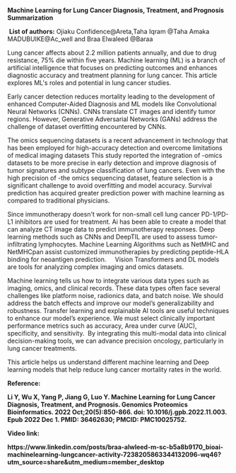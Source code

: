 **Machine Learning for Lung Cancer Diagnosis, Treatment, and Prognosis Summarization**

 **List of authors:** Ojiaku Confidence@Areta,Taha Iqram @Taha Amaka MADUBUIKE@Ac_well and Braa Elwaleed @Baraa

Lung cancer affects about 2.2 million patients annually, and due to drug resistance, 75% die within five years. Machine learning (ML) is a branch of artificial intelligence that focuses on predicting outcomes and enhances diagnostic accuracy and treatment planning for lung cancer. This article explores ML's roles and potential in lung cancer studies.

Early cancer detection reduces mortality leading to the development of enhanced Computer-Aided Diagnosis and ML models like Convolutional Neural Networks (CNNs). CNNs translate CT images and identify tumor regions. However, Generative Adversarial Networks (GANs) address the challenge of dataset overfitting encountered by CNNs.

The omics sequencing datasets is a recent advancement in technology that has been employed for high-accuracy detection and overcome limitations of medical imaging datasets This study reported the integration of -omics datasets to be more precise in early detection and improve diagnosis of tumor signatures and subtype classification of lung cancers. Even with the high precision of -the omics sequencing dataset, feature selection is a significant challenge to avoid overfitting and model accuracy. Survival prediction has acquired greater prediction power with machine learning as compared to traditional physicians.

Since immunotherapy doesn't work for non-small cell lung cancer PD-1/PD-L1 inhibitors are used for treatment. Ai has been able to create a model that can analyze CT image data to predict immunotherapy responses. Deep learning methods such as CNNs and DeepTIL are used to assess tumor-infiltrating lymphocytes. Machine Learning Algorithms such as NetMHC and NetMHCpan assist customized immunotherapies by predicting peptide-HLA binding for neoantigen prediction.    
Vision Transformers and DL models are tools for analyzing complex imaging and omics datasets.

Machine learning tells us how to integrate various data types such as imaging, omics, and clinical records. These data types often face several challenges like platform noise, radionics data, and batch noise. We should address the batch effects and improve our model’s generalizability and robustness. Transfer learning and explainable AI tools are useful techniques to enhance our model’s experience. We must select clinically important performance metrics such as accuracy, Area under curve (AUC), specificity, and sensitivity.  By integrating this multi-modal data into clinical decision-making tools, we can advance precision oncology, particularly in lung cancer treatments.

This article helps us understand different machine learning and Deep learning models that help reduce lung cancer mortality rates in the world.

**Reference:**

**Li Y, Wu X, Yang P, Jiang G, Luo Y. Machine Learning for Lung Cancer Diagnosis, Treatment, and Prognosis. Genomics Proteomics Bioinformatics. 2022 Oct;20(5):850-866. doi: 10.1016/j.gpb.2022.11.003. Epub 2022 Dec 1. PMID: 36462630; PMCID: PMC10025752.**

**Video link:**

**https\://www\.linkedin.com/posts/braa-alwleed-m-sc-b5a8b9170\_bioai-machinelearning-lungcancer-activity-7238205863344132096-wq46?utm\_source=share\&utm\_medium=member\_desktop**

 
